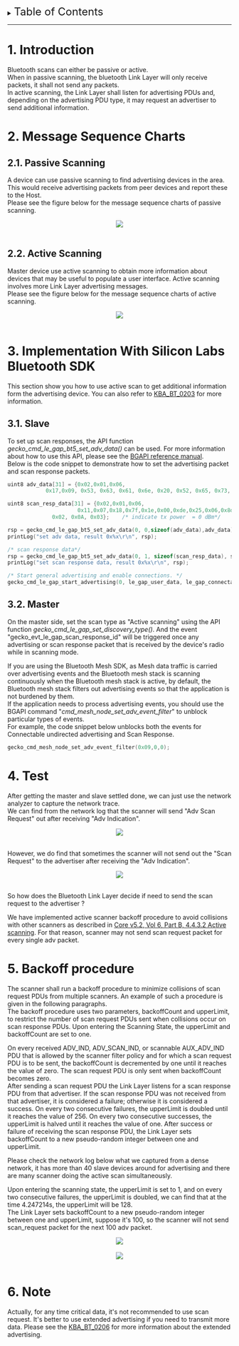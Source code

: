 
<details>
<summary><font size=5>Table of Contents</font> </summary>  

- [1. Introduction](#1-introduction)
- [2. Message Sequence Charts](#2-message-sequence-charts)
  - [2.1. Passive Scanning](#21-passive-scanning)
  - [2.2. Active Scanning](#22-active-scanning)
- [3. Implementation With Silicon Labs Bluetooth SDK](#3-implementation-with-silicon-labs-bluetooth-sdk)
  - [3.1. Slave](#31-slave)
  - [3.2. Master](#32-master)
- [4. Test](#4-test)
- [5. Backoff procedure](#5-backoff-procedure)
- [6. Note](#6-note)
</details>

********

# 1. Introduction
Bluetooth scans can either be passive or active.   
When in passive scanning, the bluetooth Link Layer will only receive packets, it shall not send any packets.    
In active scanning, the Link Layer shall listen for advertising PDUs and, depending on the advertising PDU type, it may request an advertiser to send additional information.   

# 2. Message Sequence Charts
## 2.1. Passive Scanning
A device can use passive scanning to find advertising devices in the area. This would receive advertising packets from peer devices and report these to the Host.   
Please see the figure below for the message sequence charts of passive scanning.

<div align="center">
  <img src="files/BL-Bluetooth-Active-Scanning/passive_scan.png">  
</div>  
</br> 

## 2.2. Active Scanning
Master device use active scanning to obtain more information about devices that may be useful to populate a user interface. Active scanning involves more Link Layer advertising messages.   
Please see the figure below for the message sequence charts of active scanning.   
<div align="center">
  <img src="files/BL-Bluetooth-Active-Scanning/active_scan.png">  
</div>  
</br> 

# 3. Implementation With Silicon Labs Bluetooth SDK
This section show you how to use active scan to get additional information form the advertising device. You can also refer to [KBA_BT_0203](https://www.silabs.com/community/wireless/bluetooth/knowledge-base.entry.html/2017/12/27/providing_extra_data-0jco) for more information.   

## 3.1. Slave
To set up scan responses, the API function *gecko_cmd_le_gap_bt5_set_adv_data()* can be used. For more information about how to use this API, please see the [BGAPI reference manual](https://docs.silabs.com/bluetooth/latest/le-gap#cmd-le-gap-bt5-set-adv-data).   
Below is the code snippet to demonstrate how to set the advertising packet and scan response packets.   

```c
uint8 adv_data[31] = {0x02,0x01,0x06,
            0x17,0x09, 0x53, 0x63, 0x61, 0x6e, 0x20, 0x52, 0x65, 0x73, 0x70, 0x6f, 0x6e, 0x73, 0x65, 0x20, 0x54, 0x65, 0x73, 0x74, 0x20, 0x41, 0x70, 0x70}; /* starting from byte #4 complete local name, nBytes to follow, "Scan test"*/

uint8 scan_resp_data[31] = {0x02,0x01,0x06,
                      0x11,0x07,0x18,0x7f,0x1e,0x00,0xde,0x25,0x06,0x8d,0xde,0x4f,0x9e,0xf4,0x50,0xa7,0xb1,0x4a, /*only 21 bytes ... still have room for TX power*/
              0x02, 0x0A, 0x03}; 	/* indicate tx power  = 0 dBm*/

rsp = gecko_cmd_le_gap_bt5_set_adv_data(0, 0,sizeof(adv_data),adv_data)->result;
printLog("set adv data, result 0x%x\r\n", rsp);

/* scan response data*/
rsp = gecko_cmd_le_gap_bt5_set_adv_data(0, 1, sizeof(scan_resp_data), scan_resp_data)->result;
printLog("set scan response data, result 0x%x\r\n", rsp);

/* Start general advertising and enable connections. */
gecko_cmd_le_gap_start_advertising(0, le_gap_user_data, le_gap_connectable_scannable);
```

## 3.2. Master
On the master side, set the scan type as "Active scanning" using the API function *gecko_cmd_le_gap_set_discovery_type()*. And the event "gecko_evt_le_gap_scan_response_id" will be triggered once any advertising or scan response packet that is received by the device's radio while in scanning mode.   

If you are using the Bluetooth Mesh SDK, as Mesh data traffic is carried over advertising events and the Bluetooth mesh stack is scanning continuously when the Bluetooth mesh stack is active, by default, the Bluetooth mesh stack filters out advertising events so that the application is not burdened by them.   
If the application needs to process advertising events, you should use the BGAPI command "*cmd_mesh_node_set_adv_event_filter*" to unblock particular types of events.   
For example, the code snippet below unblocks both the events for Connectable undirected advertising and Scan Response.   
```c
gecko_cmd_mesh_node_set_adv_event_filter(0x09,0,0);
```

# 4. Test
After getting the master and slave settled done, we can just use the network analyzer to capture the network trace.   
We can find from the network log that the scanner will send "Adv Scan Request" out after receiving "Adv Indication".   

<div align="center">
  <img src="files/BL-Bluetooth-Active-Scanning/network_trace_scanRequest.png">  
</div>  
</br> 

However, we do find that sometimes the scanner will not send out the "Scan Request" to the advertiser after receiving the "Adv Indication".   

<div align="center">
  <img src="files/BL-Bluetooth-Active-Scanning/network_trace_noRequest.png">  
</div>  
</br> 

So how does the Bluetooth Link Layer decide if need to send the scan request to the advertiser ?   

We have implemented active scanner backoff procedure to avoid collisions with other scanners as described in [Core v5.2, Vol 6, Part B, 4.4.3.2 Active scanning](https://www.bluetooth.com/specifications/specs/core-specification/). For that reason, scanner may not send scan request packet for every single adv packet.   

# 5. Backoff procedure
The scanner shall run a backoff procedure to minimize collisions of scan request PDUs from multiple scanners. An example of such a procedure is given in the following paragraphs.   
The backoff procedure uses two parameters, backoffCount and upperLimit, to restrict the number of scan request PDUs sent when collisions occur on scan response PDUs. Upon entering the Scanning State, the upperLimit and backoffCount are set to one.   

On every received ADV_IND, ADV_SCAN_IND, or scannable AUX_ADV_IND PDU that is allowed by the scanner filter policy and for which a scan request PDU is to be sent, the backoffCount is decremented by one until it reaches the value of zero. The scan request PDU is only sent when backoffCount becomes zero.   
After sending a scan request PDU the Link Layer listens for a scan response PDU from that advertiser. If the scan response PDU was not received from that advertiser, it is considered a failure; otherwise it is considered a success. On every two consecutive failures, the upperLimit is doubled until it reaches the value of 256. On every two consecutive successes, the upperLimit is halved until it reaches the value of one. After success or failure of receiving the scan response PDU, the Link Layer sets backoffCount to a new pseudo-random integer between one and upperLimit.   

Please check the network log below what we captured from a dense network, it has more than 40 slave devices around for advertising and there are many scanner doing the active scan simultaneously.   

Upon entering the scanning state, the upperLimit is set to 1, and on every two consecutive failures, the upperLimit is doubled, we can find that at the time 4.247214s, the upperLimit will be 128.   
The Link Layer sets backoffCount to a new pseudo-random integer between one and upperLimit, suppose it's 100, so the scanner will not send scan_request packet for the next 100 adv packet.   

<div align="center">
  <img src="files/BL-Bluetooth-Active-Scanning/upperLimit_value_analysis.png">  
</div>  
</br> 

<div align="center">
  <img src="files/BL-Bluetooth-Active-Scanning/backoffCount_analysis.png">  
</div>  
</br> 

# 6. Note
Actually, for any time critical data, it's not recommended to use scan request. It's better to use extended advertising if you need to transmit more data. Please see the [KBA_BT_0206](https://www.silabs.com/community/wireless/bluetooth/knowledge-base.entry.html/2018/08/10/extended_advertising-aEID) for more information about the extended advertising.   